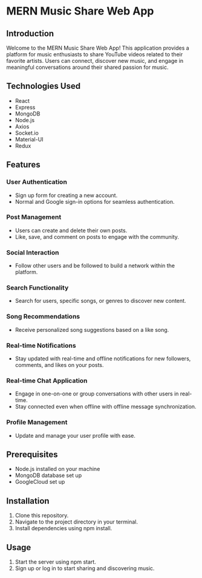 # MERN Music Share Web App

## Introduction

Welcome to the MERN Music Share Web App! This application provides a platform for music enthusiasts to share YouTube videos related to their favorite artists. Users can connect, discover new music, and engage in meaningful conversations around their shared passion for music.

## Technologies Used

- React
- Express
- MongoDB
- Node.js
- Axios
- Socket.io
- Material-UI
- Redux

## Features

### User Authentication
- Sign up form for creating a new account.
- Normal and Google sign-in options for seamless authentication.
### Post Management
- Users can create and delete their own posts.
- Like, save, and comment on posts to engage with the community.
### Social Interaction
- Follow other users and be followed to build a network within the platform.
### Search Functionality
- Search for users, specific songs, or genres to discover new content.
### Song Recommendations
- Receive personalized song suggestions based on a like song.
### Real-time Notifications
- Stay updated with real-time and offline notifications for new followers, comments, and likes on your posts.
### Real-time Chat Application
- Engage in one-on-one or group conversations with other users in real-time.
- Stay connected even when offline with offline message synchronization.
### Profile Management
- Update and manage your user profile with ease.

## Prerequisites
- Node.js installed on your machine
- MongoDB database set up
- GoogleCloud set up

## Installation

1. Clone this repository.
1. Navigate to the project directory in your terminal.
1. Install dependencies using npm install.

## Usage

1. Start the server using npm start.
1. Sign up or log in to start sharing and discovering music.
